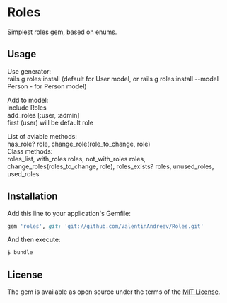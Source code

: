 # Roles
Simplest roles gem, based on enums.

## Usage
Use generator:  
rails g roles:install (default for User model, or rails g roles:install --model Person - for Person model)  

Add to model:  
include Roles  
add_roles [:user, :admin]  
first (user) will be default role  

List of aviable methods:  
has_role? role, change_role(role_to_change, role)  
Class methods:  
roles_list, with_roles roles, not_with_roles roles, change_roles(roles_to_change, role), roles_exists? roles, unused_roles, used_roles

## Installation
Add this line to your application's Gemfile:

```ruby
gem 'roles', git: 'git://github.com/ValentinAndreev/Roles.git'
```

And then execute:
```bash
$ bundle
```

## License
The gem is available as open source under the terms of the [MIT License](https://opensource.org/licenses/MIT).
